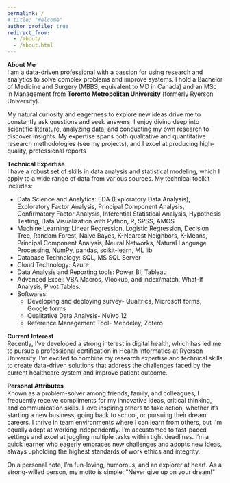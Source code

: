 ```yaml
---
permalink: /
# title: "Welcome"
author_profile: true
redirect_from: 
  - /about/
  - /about.html
---
```

**About Me**  
I am a data-driven professional with a passion for using research and analytics to solve complex problems and improve systems. I hold a Bachelor of Medicine and Surgery (MBBS, equivalent to MD in Canada) and an MSc in Management from <b>Toronto Metropolitan University</b> (formerly Ryerson University).

My natural curiosity and eagerness to explore new ideas drive me to constantly ask questions and seek answers. I enjoy diving deep into scientific literature, analyzing data, and conducting my own research to discover insights. My expertise spans both qualitative and quantitative research methodologies (see my projects), and I excel at producing high-quality, professional reports

**Technical Expertise**  
I have a robust set of skills in data analysis and statistical modeling, which I apply to a wide range of data from various sources. My technical toolkit includes: 

- Data Science and Analytics: EDA (Exploratory Data Analysis), Exploratory Factor Analysis, Principal Component Analysis, Confirmatory Factor Analysis, Inferential Statistical Analysis, Hypothesis Testing, Data Visualization with Python, R, SPSS, AMOS
- Machine Learning: Linear Regression, Logistic Regression, Decision Tree, Random Forest, Naive Bayes, K-Nearest Neighbors, K-Means, Principal Component Analysis, Neural Networks, Natural Language Processing, NumPy, pandas, scikit-learn, ML lib
- Database Technology: SQL, MS SQL Server
- Cloud Technology: Azure
- Data Analysis and Reporting tools: Power BI, Tableau
- Advanced Excel: VBA Macros, Vlookup, and index/match, What-If Analysis, Pivot Tables.
- Softwares: 
    - Developing and deploying survey- Qualtrics, Microsoft forms, Google forms
    - Qualitative Data Analysis- NVivo 12
    - Reference Management Tool- Mendeley, Zotero

**Current Interest**  
Recently, I've developed a strong interest in digital health, which has led me to pursue a professional certification in Health Informatics at Ryerson University. I'm excited to combine my research expertise and technical skills to create data-driven solutions that address the challenges faced by the current healthcare system and improve patient outcome.
 
**Personal Attributes**  
Known as a problem-solver among friends, family, and colleagues, I frequently receive compliments for my innovative ideas, critical thinking, and communication skills. I love inspiring others to take action, whether it’s starting a new business, going back to school, or pursuing their dream careers. I thrive in team environments where I can learn from others, but I'm equally adept at working independently. I’m accustomed to fast-paced settings and excel at juggling multiple tasks within tight deadlines. I’m a quick learner who eagerly embraces new challenges and adopts new ideas, always upholding the highest standards of work ethics and integrity.

On a personal note, I’m fun-loving, humorous, and an explorer at heart. As a strong-willed person, my motto is simple: "Never give up on your dream!"

